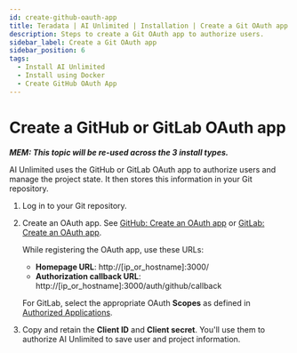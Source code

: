 ```yaml
---
id: create-github-oauth-app
title: Teradata | AI Unlimited | Installation | Create a Git OAuth app
description: Steps to create a Git OAuth app to authorize users.
sidebar_label: Create a Git OAuth app
sidebar_position: 6
tags:
  - Install AI Unlimited
  - Install using Docker
  - Create GitHub OAuth App
---
```



# Create a GitHub or GitLab OAuth app

***MEM: This topic will be re-used across the 3 install types.***

AI Unlimited uses the GitHub or GitLab OAuth app to authorize users and manage the project state. It then stores this information in your Git repository.

1. Log in to your Git repository.
2. Create an OAuth app. See [GitHub: Create an OAuth app](https://docs.github.com/en/apps/oauth-apps/building-oauth-apps/creating-an-oauth-app) or [GitLab: Create an OAuth app](https://docs.gitlab.com/ee/integration/oauth_provider.html).
  
    While registering the OAuth app, use these URLs:
 
    * **Homepage URL**: http://[ip_or_hostname]:3000/
    * **Authorization callback URL**: http://[ip_or_hostname]:3000/auth/github/callback
    
    For GitLab, select the appropriate OAuth **Scopes** as defined in [Authorized Applications](https://docs.gitlab.com/ee/integration/oauth_provider.html#view-all-authorized-applications).

3.	Copy and retain the **Client ID** and **Client secret**. You'll use them to authorize AI Unlimited to save user and project information.

